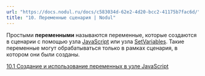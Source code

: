 ```yaml
---
url: "https://docs.nodul.ru/docs/c583034d-62e2-4d20-bcc2-41175b7fac6d/"
title: "10. Переменные сценария | Nodul"
---
```


Простыми **переменными** называются переменные, которые создаются в сценарии с помощью узла [JavaScript](https://docs.nodul.ru/docs/f0ed01e9-8d28-4028-8a5f-ddc5c211e1fa) или узла [SetVariables](https://docs.nodul.ru/docs/1b34c73d-9a3b-4be5-a17e-dc6e941b951c). Такие переменные могут обрабатываться только в рамках сценария, в котором они были созданы.

[10.1 Создание и использование переменных в узле JavaScript](https://docs.nodul.ru/docs/5d660fd2-106f-4df0-9289-437616f548f6)